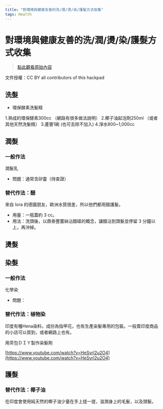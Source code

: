 ```yaml
---
title: "對環境與健康友善的洗/潤/燙/染/護髮方式收集"
tags: Health
---
```


# 對環境與健康友善的洗/潤/燙/染/護髮方式收集

> [點此觀看原始內容](https://g0v.hackpad.tw/N8Gb7Q5xA3e)

文件授權：CC BY all contributors of this hackpad

## 洗髮

- 環保酵素洗髮精

1.熟成的環保酵素300cc （網路有很多做法說明）
2.椰子油起泡劑250ml （或者其他天然洗髮精）
3.蘆薈1碗 (也可去除不加入)
4.淨水800~1,000cc



## 潤髮


### 一般作法

潤髮乳
- 問題：通常含矽靈（待查證）

### 替代作法：醋

來自 lora 的德國朋友，歐洲水質很差，所以他們都用醋護髮。
- 用量：一瓶蓋約 3 cc。
- 用法：洗頭後，以鼎泰豐薑絲沾醋碟的概念，讓醋沾到頭髮並停留 3 分鐘以上，再沖掉。


## 燙髮




## 染髮


### 一般作法

化學染
- 問題：

### 替代作法：植物染


印度有種Hena染料，成份為指甲花，也有生產染髮專用的包裝。一般賣印度商品的小店可以買到，或者網路上也有。

用茶包ＤＩＹ製作染髮劑


[https://www.youtube.com/watch?v=HeSyrl2u2O4](https://www.youtube.com/watch?v=HeSyrl2u2O4)


## 護髮


### 替代作法：椰子油

在印度會使用純天然的椰子油少量在手上搓一搓，滋潤身上的毛髮，以及頭髮。


